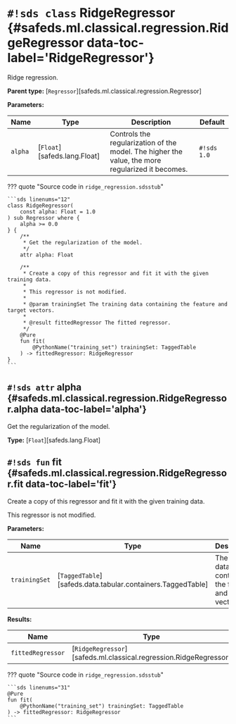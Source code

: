 # `#!sds class` RidgeRegressor {#safeds.ml.classical.regression.RidgeRegressor data-toc-label='RidgeRegressor'}

Ridge regression.

**Parent type:** [`Regressor`][safeds.ml.classical.regression.Regressor]

**Parameters:**

| Name | Type | Description | Default |
|------|------|-------------|---------|
| `alpha` | [`Float`][safeds.lang.Float] | Controls the regularization of the model. The higher the value, the more regularized it becomes. | `#!sds 1.0` |

??? quote "Source code in `ridge_regression.sdsstub`"

    ```sds linenums="12"
    class RidgeRegressor(
        const alpha: Float = 1.0
    ) sub Regressor where {
        alpha >= 0.0
    } {
        /**
         * Get the regularization of the model.
         */
        attr alpha: Float
    
        /**
         * Create a copy of this regressor and fit it with the given training data.
         *
         * This regressor is not modified.
         *
         * @param trainingSet The training data containing the feature and target vectors.
         *
         * @result fittedRegressor The fitted regressor.
         */
        @Pure
        fun fit(
            @PythonName("training_set") trainingSet: TaggedTable
        ) -> fittedRegressor: RidgeRegressor
    }
    ```

## `#!sds attr` alpha {#safeds.ml.classical.regression.RidgeRegressor.alpha data-toc-label='alpha'}

Get the regularization of the model.

**Type:** [`Float`][safeds.lang.Float]

## `#!sds fun` fit {#safeds.ml.classical.regression.RidgeRegressor.fit data-toc-label='fit'}

Create a copy of this regressor and fit it with the given training data.

This regressor is not modified.

**Parameters:**

| Name | Type | Description | Default |
|------|------|-------------|---------|
| `trainingSet` | [`TaggedTable`][safeds.data.tabular.containers.TaggedTable] | The training data containing the feature and target vectors. | - |

**Results:**

| Name | Type | Description |
|------|------|-------------|
| `fittedRegressor` | [`RidgeRegressor`][safeds.ml.classical.regression.RidgeRegressor] | The fitted regressor. |

??? quote "Source code in `ridge_regression.sdsstub`"

    ```sds linenums="31"
    @Pure
    fun fit(
        @PythonName("training_set") trainingSet: TaggedTable
    ) -> fittedRegressor: RidgeRegressor
    ```
